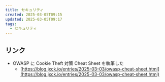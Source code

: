 ```yaml
---
title: セキュリティ
created: 2025-03-05T09:15
updated: 2025-03-05T09:17
tags:
  - セキュリティ
---
```

## リンク
- OWASP に Cookie Theft 対策 Cheat Sheet を執筆した
	- [https://blog.jxck.io/entries/2025-03-03/owasp-cheat-sheet.html](https://blog.jxck.io/entries/2025-03-03/owasp-cheat-sheet.html)